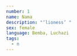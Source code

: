 ```yaml
---
number: 1
name: Nama
description: "‘lioness’ "
sex: female
language: Bemba, Luchazi
tags:
  - n
---
```

